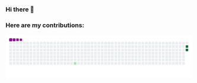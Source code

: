 ### Hi there 👋
### Here are my contributions:
![Snake gif](https://github.com/tuladhar07/tuladhar07/blob/dd980b110835d57c24ca6e1617ded99adc7fbad4/output/github-contribution-grid-snake.gif)


<!--
**tuladhar07/tuladhar07** is a ✨ _special_ ✨ repository because its `README.md` (this file) appears on your GitHub profile.


- 🔭 I’m currently working on ...
- 🌱 I’m currently learning ...
- 👯 I’m looking to collaborate on ...
- 🤔 I’m looking for help with ...
- 💬 Ask me about ...
- 📫 How to reach me: ...
- 😄 Pronouns: ...
- ⚡ Fun fact: ...
-->
